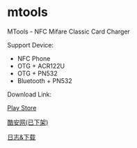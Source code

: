 # mtools
MTools - NFC Mifare Classic Card Charger

Support Device:

- NFC Phone
- OTG + ACR122U
- OTG + PN532
- Bluetooth + PN532



Download Link:

[Play Store](<https://play.google.com/store/apps/details?id=tk.toolkeys.mtools>)  

[酷安网(已下架)](https://www.coolapk.com/apk/tk.toolkeys.mtools)   

[日志&下载](https://why.yuyeye.cc/mtools/zh/update_log.html)